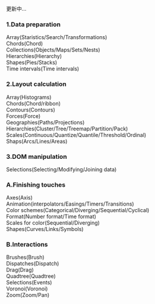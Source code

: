 更新中...

### 1.Data preparation

Array(Staristics/Search/Transformations) <br />
Chords(Chord) <br />
Collections(Objects/Maps/Sets/Nests) <br />
Hierarchies(Hierarchy) <br />
Shapes(Pies/Stacks) <br />
Time intervals(Time intervals) <br />

### 2.Layout calculation

Array(Histograms) <br/>
Chords(Chord/ribbon) <br />
Contours(Contours) <br />
Forces(Force) <br />
Geographies(Paths/Projections) <br />
Hierarchies(Cluster/Tree/Treemap/Partition/Pack) <br />
Scales(Continuous/Quantize/Quantile/Threshold/Ordinal) <br />
Shaps(Arcs/Lines/Areas) <br />

### 3.DOM manipulation

Selections(Selecting/Modifying/Joining data) <br />

### A.Finishing touches

Axes(Axis) <br />
Animation(interpolators/Easings/Timers/Transitions) <br />
Color schemes(Categorical/Diverging/Sequential/Cyclical) <br />
Format(Number format/Time format) <br />
Scales for color(Sequential/Diverging) <br />
Shapes(Curves/Links/Symbols) <br />

### B.Interactions

Brushes(Brush) <br />
Dispatches(Dispatch) <br />
Drag(Drag) <br />
Quadtree(Quadtree) <br />
Selections(Events) <br />
Voronoi(Voronoi) <br />
Zoom(Zoom/Pan) <br />
